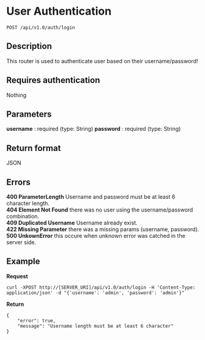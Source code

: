 # User Authentication

    POST /api/v1.0/auth/login

## Description

This router is used to authenticate user based on their username/password!

## Requires authentication

Nothing

## Parameters

**username** : required (type: String)
**password** : required (type: String)

## Return format

JSON

## Errors

**400 ParameterLength** Username and password must be at least 6 character length.  
**404 Element Not Found** there was no user using the username/password combination.  
**409 Duplicated Username** Username already exist.  
**422 Missing Parameter** there was a missing params (username, password).  
**500 UnkownError** this occure when unknown error was catched in the server side.  

## Example
**Request**

    curl -XPOST http://[SERVER_URI]/api/v1.0/auth/login -H 'Content-Type: application/json' -d "{'username': 'admin', 'password': 'admin'}"

**Return**

    {
        "error": true,
        "message": "Username length must be at least 6 character"
    }
